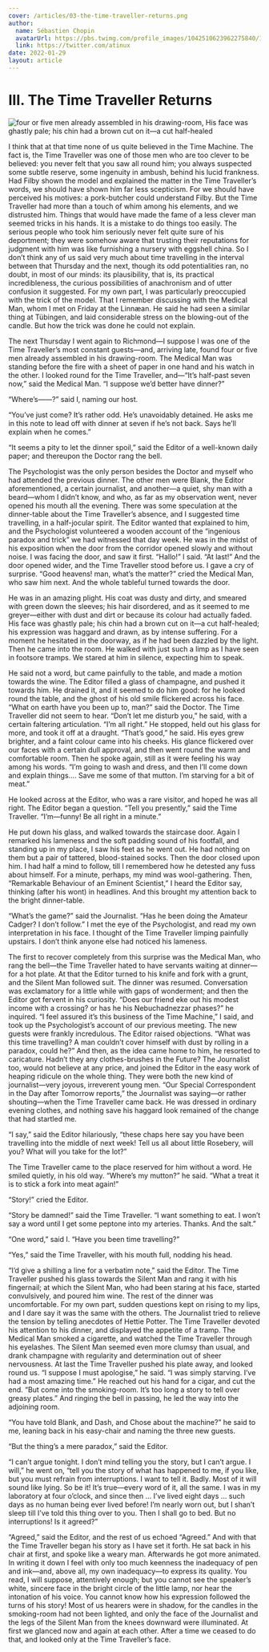```yaml
---
cover: /articles/03-the-time-traveller-returns.png
author:
  name: Sébastien Chopin
  avatarUrl: https://pbs.twimg.com/profile_images/1042510623962275840/1Iw_Mvud_400x400.jpg
  link: https://twitter.com/atinux
date: 2022-01-29
layout: article
---
```



# III. The Time Traveller Returns

![four or five men already assembled in his drawing-room, His face was ghastly pale; his chin had a brown cut on it—a cut half-healed](/articles/03-the-time-traveller-returns.png)

I think that at that time none of us quite believed in the Time Machine. The fact is, the Time Traveller was one of those men who are too clever to be believed: you never felt that you saw all round him; you always suspected some subtle reserve, some ingenuity in ambush, behind his lucid frankness. Had Filby shown the model and explained the matter in the Time Traveller’s words, we should have shown him far less scepticism. For we should have perceived his motives: a pork-butcher could understand Filby. But the Time Traveller had more than a touch of whim among his elements, and we distrusted him. Things that would have made the fame of a less clever man seemed tricks in his hands. It is a mistake to do things too easily. The serious people who took him seriously never felt quite sure of his deportment; they were somehow aware that trusting their reputations for judgment with him was like furnishing a nursery with eggshell china. So I don’t think any of us said very much about time travelling in the interval between that Thursday and the next, though its odd potentialities ran, no doubt, in most of our minds: its plausibility, that is, its practical incredibleness, the curious possibilities of anachronism and of utter confusion it suggested. For my own part, I was particularly preoccupied with the trick of the model. That I remember discussing with the Medical Man, whom I met on Friday at the Linnæan. He said he had seen a similar thing at Tübingen, and laid considerable stress on the blowing-out of the candle. But how the trick was done he could not explain.

The next Thursday I went again to Richmond—I suppose I was one of the Time Traveller’s most constant guests—and, arriving late, found four or five men already assembled in his drawing-room. The Medical Man was standing before the fire with a sheet of paper in one hand and his watch in the other. I looked round for the Time Traveller, and—“It’s half-past seven now,” said the Medical Man. “I suppose we’d better have dinner?”

“Where’s——?” said I, naming our host.

“You’ve just come? It’s rather odd. He’s unavoidably detained. He asks me in this note to lead off with dinner at seven if he’s not back. Says he’ll explain when he comes.”

“It seems a pity to let the dinner spoil,” said the Editor of a well-known daily paper; and thereupon the Doctor rang the bell.

The Psychologist was the only person besides the Doctor and myself who had attended the previous dinner. The other men were Blank, the Editor aforementioned, a certain journalist, and another—a quiet, shy man with a beard—whom I didn’t know, and who, as far as my observation went, never opened his mouth all the evening. There was some speculation at the dinner-table about the Time Traveller’s absence, and I suggested time travelling, in a half-jocular spirit. The Editor wanted that explained to him, and the Psychologist volunteered a wooden account of the “ingenious paradox and trick” we had witnessed that day week. He was in the midst of his exposition when the door from the corridor opened slowly and without noise. I was facing the door, and saw it first. “Hallo!” I said. “At last!” And the door opened wider, and the Time Traveller stood before us. I gave a cry of surprise. “Good heavens! man, what’s the matter?” cried the Medical Man, who saw him next. And the whole tableful turned towards the door.

He was in an amazing plight. His coat was dusty and dirty, and smeared with green down the sleeves; his hair disordered, and as it seemed to me greyer—either with dust and dirt or because its colour had actually faded. His face was ghastly pale; his chin had a brown cut on it—a cut half-healed; his expression was haggard and drawn, as by intense suffering. For a moment he hesitated in the doorway, as if he had been dazzled by the light. Then he came into the room. He walked with just such a limp as I have seen in footsore tramps. We stared at him in silence, expecting him to speak.

He said not a word, but came painfully to the table, and made a motion towards the wine. The Editor filled a glass of champagne, and pushed it towards him. He drained it, and it seemed to do him good: for he looked round the table, and the ghost of his old smile flickered across his face. “What on earth have you been up to, man?” said the Doctor. The Time Traveller did not seem to hear. “Don’t let me disturb you,” he said, with a certain faltering articulation. “I’m all right.” He stopped, held out his glass for more, and took it off at a draught. “That’s good,” he said. His eyes grew brighter, and a faint colour came into his cheeks. His glance flickered over our faces with a certain dull approval, and then went round the warm and comfortable room. Then he spoke again, still as it were feeling his way among his words. “I’m going to wash and dress, and then I’ll come down and explain things.... Save me some of that mutton. I’m starving for a bit of meat.”

He looked across at the Editor, who was a rare visitor, and hoped he was all right. The Editor began a question. “Tell you presently,” said the Time Traveller. “I’m—funny! Be all right in a minute.”

He put down his glass, and walked towards the staircase door. Again I remarked his lameness and the soft padding sound of his footfall, and standing up in my place, I saw his feet as he went out. He had nothing on them but a pair of tattered, blood-stained socks. Then the door closed upon him. I had half a mind to follow, till I remembered how he detested any fuss about himself. For a minute, perhaps, my mind was wool-gathering. Then, “Remarkable Behaviour of an Eminent Scientist,” I heard the Editor say, thinking (after his wont) in headlines. And this brought my attention back to the bright dinner-table.

“What’s the game?” said the Journalist. “Has he been doing the Amateur Cadger? I don’t follow.” I met the eye of the Psychologist, and read my own interpretation in his face. I thought of the Time Traveller limping painfully upstairs. I don’t think anyone else had noticed his lameness.

The first to recover completely from this surprise was the Medical Man, who rang the bell—the Time Traveller hated to have servants waiting at dinner—for a hot plate. At that the Editor turned to his knife and fork with a grunt, and the Silent Man followed suit. The dinner was resumed. Conversation was exclamatory for a little while with gaps of wonderment; and then the Editor got fervent in his curiosity. “Does our friend eke out his modest income with a crossing? or has he his Nebuchadnezzar phases?” he inquired. “I feel assured it’s this business of the Time Machine,” I said, and took up the Psychologist’s account of our previous meeting. The new guests were frankly incredulous. The Editor raised objections. “What was this time travelling? A man couldn’t cover himself with dust by rolling in a paradox, could he?” And then, as the idea came home to him, he resorted to caricature. Hadn’t they any clothes-brushes in the Future? The Journalist too, would not believe at any price, and joined the Editor in the easy work of heaping ridicule on the whole thing. They were both the new kind of journalist—very joyous, irreverent young men. “Our Special Correspondent in the Day after Tomorrow reports,” the Journalist was saying—or rather shouting—when the Time Traveller came back. He was dressed in ordinary evening clothes, and nothing save his haggard look remained of the change that had startled me.

“I say,” said the Editor hilariously, “these chaps here say you have been travelling into the middle of next week! Tell us all about little Rosebery, will you? What will you take for the lot?”

The Time Traveller came to the place reserved for him without a word. He smiled quietly, in his old way. “Where’s my mutton?” he said. “What a treat it is to stick a fork into meat again!”

“Story!” cried the Editor.

“Story be damned!” said the Time Traveller. “I want something to eat. I won’t say a word until I get some peptone into my arteries. Thanks. And the salt.”

“One word,” said I. “Have you been time travelling?”

“Yes,” said the Time Traveller, with his mouth full, nodding his head.

“I’d give a shilling a line for a verbatim note,” said the Editor. The Time Traveller pushed his glass towards the Silent Man and rang it with his fingernail; at which the Silent Man, who had been staring at his face, started convulsively, and poured him wine. The rest of the dinner was uncomfortable. For my own part, sudden questions kept on rising to my lips, and I dare say it was the same with the others. The Journalist tried to relieve the tension by telling anecdotes of Hettie Potter. The Time Traveller devoted his attention to his dinner, and displayed the appetite of a tramp. The Medical Man smoked a cigarette, and watched the Time Traveller through his eyelashes. The Silent Man seemed even more clumsy than usual, and drank champagne with regularity and determination out of sheer nervousness. At last the Time Traveller pushed his plate away, and looked round us. “I suppose I must apologise,” he said. “I was simply starving. I’ve had a most amazing time.” He reached out his hand for a cigar, and cut the end. “But come into the smoking-room. It’s too long a story to tell over greasy plates.” And ringing the bell in passing, he led the way into the adjoining room.

“You have told Blank, and Dash, and Chose about the machine?” he said to me, leaning back in his easy-chair and naming the three new guests.

“But the thing’s a mere paradox,” said the Editor.

“I can’t argue tonight. I don’t mind telling you the story, but I can’t argue. I will,” he went on, “tell you the story of what has happened to me, if you like, but you must refrain from interruptions. I want to tell it. Badly. Most of it will sound like lying. So be it! It’s true—every word of it, all the same. I was in my laboratory at four o’clock, and since then … I’ve lived eight days … such days as no human being ever lived before! I’m nearly worn out, but I shan’t sleep till I’ve told this thing over to you. Then I shall go to bed. But no interruptions! Is it agreed?”

“Agreed,” said the Editor, and the rest of us echoed “Agreed.” And with that the Time Traveller began his story as I have set it forth. He sat back in his chair at first, and spoke like a weary man. Afterwards he got more animated. In writing it down I feel with only too much keenness the inadequacy of pen and ink—and, above all, my own inadequacy—to express its quality. You read, I will suppose, attentively enough; but you cannot see the speaker’s white, sincere face in the bright circle of the little lamp, nor hear the intonation of his voice. You cannot know how his expression followed the turns of his story! Most of us hearers were in shadow, for the candles in the smoking-room had not been lighted, and only the face of the Journalist and the legs of the Silent Man from the knees downward were illuminated. At first we glanced now and again at each other. After a time we ceased to do that, and looked only at the Time Traveller’s face.

